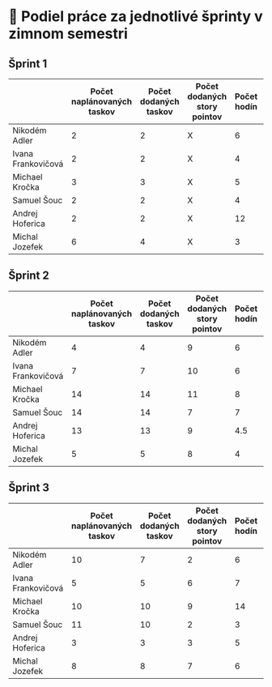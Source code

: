 # 🎒 Podiel práce za jednotlivé šprinty v zimnom semestri

## Šprint 1
|                    | **Počet naplánovaných taskov** | **Počet dodaných taskov**  | **Počet dodaných story pointov** | **Počet hodín** |	**Percentá** |
|--------------------|--------------------------------|----------------------------|----------------------------------|-----------------|----------------|
| Nikodém Adler	     | 2	                          | 2	                       | X	                              | 6               | 12.5%          |
| Ivana Frankovičová | 2	                          | 2	                       | X	                              | 4               | 12.5%          |
| Michael Kročka     | 3	                          | 3                          | X                                | 5               | 18.75%         |
| Samuel Šouc        | 2	                          | 2	                       | X                                | 4               | 12.5%          |
| Andrej Hoferica	 | 2	                          | 2	                       | X                      	      | 12              | 18.75%         |
| Michal Jozefek     | 6	                          | 4                          | X                                | 3               | 25%            |

## Šprint 2
|                    | **Počet naplánovaných taskov** | **Počet dodaných taskov**  | **Počet dodaných story pointov** | **Počet hodín** |	**Percentá** |
|--------------------|--------------------------------|----------------------------|----------------------------------|-----------------|----------------|
| Nikodém Adler	     | 4	                          | 4	                       | 9	                              | 6               | 16.66%         |
| Ivana Frankovičová | 7	                          | 7	                       | 10	                              | 6               | 18.51%         |
| Michael Kročka     | 14	                          | 14                         | 11                               | 8               | 20.37%         |
| Samuel Šouc        | 14	                          | 14	                       | 7                                | 7               | 12.96%         |
| Andrej Hoferica	 | 13	                          | 13	                       | 9                      	      | 4.5             | 16.66%         |
| Michal Jozefek     | 5	                          | 5                          | 8                                | 4               | 14.81%         |

## Šprint 3
|                    | **Počet naplánovaných taskov** | **Počet dodaných taskov**  | **Počet dodaných story pointov** | **Počet hodín** |	**Percentá** |
|--------------------|--------------------------------|----------------------------|----------------------------------|-----------------|----------------|
| Nikodém Adler	     | 10	                          | 7	                       | 2	                              | 6               | 6.98%          |
| Ivana Frankovičová | 5	                          | 5	                       | 6	                              | 7               | 20.68%         |
| Michael Kročka     | 10	                          | 10                         | 9                                | 14              | 31.03%         |
| Samuel Šouc        | 11	                          | 10	                       | 2                                | 3               | 6.98%          |
| Andrej Hoferica	 | 3	                          | 3	                       | 3                      	      | 5               | 10.34%         |
| Michal Jozefek     | 8	                          | 8                          | 7                                | 6               | 24.13%         |